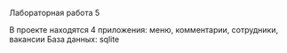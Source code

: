 Лабораторная работа 5

В проекте находятся 4 приложения: меню, комментарии, сотрудники, вакансии
База данных: sqlite